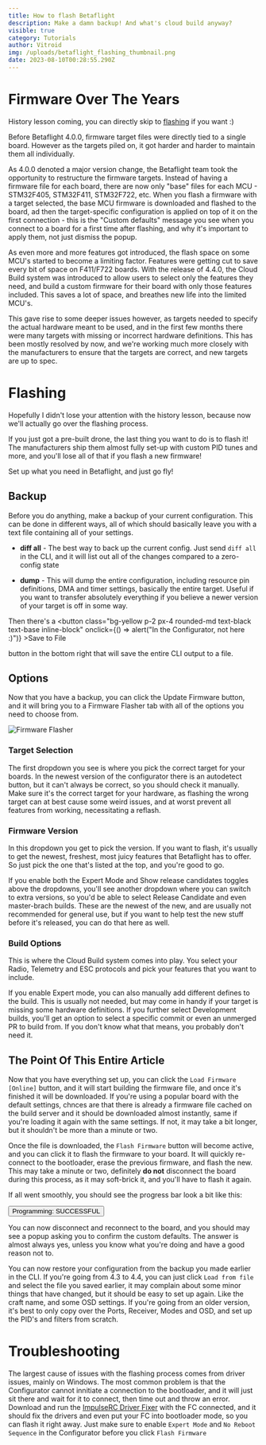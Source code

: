 ```yaml
---
title: How to flash Betaflight
description: Make a damn backup! And what's cloud build anyway?
visible: true
category: Tutorials
author: Vitroid
img: /uploads/betaflight_flashing_thumbnail.png
date: 2023-08-10T00:28:55.290Z
---
```


<script>
	import GridBox from "$components/articlesPage/GridBox.svelte";
	import GridItem from "$components/articlesPage/GridItem.svelte";
	import Tablist from "$components/articlesPage/Tablist.svelte";
	import Tab from "$components/articlesPage/Tab.svelte";
	import Admonition from "$components/articlesPage/Admonition.svelte";
	import ConfettiWrapper from "$components/ConfettiWrapper.svelte";
</script>

# Firmware Over The Years

History lesson coming, you can directly skip to [flashing](#flashing) if you want :)

Before Betaflight 4.0.0, firmware target files were directly tied to a single board. However as the targets piled on, it got harder and harder to maintain them all individually.

As 4.0.0 denoted a major version change, the Betaflight team took the opportunity to restructure the firmware targets. Instead of having a firmware file for each board, there are now only "base" files for each MCU - STM32F405, STM32F411, STM32F722, etc. When you flash a firmware with a target selected, the base MCU firmware is downloaded and flashed to the board, ad then the target-specific configuration is applied on top of it on the first connection - this is the "Custom defaults" message you see when you connect to a board for a first time after flashing, and why it's important to apply them, not just dismiss the popup.

As even more and more features got introduced, the flash space on some MCU's started to become a limiting factor. Features were getting cut to save every bit of space on F411/F722 boards. With the release of 4.4.0, the Cloud Build system was introduced to allow users to select only the features they need, and build a custom firmware for their board with only those features included. This saves a lot of space, and breathes new life into the limited MCU's.

This gave rise to some deeper issues however, as targets needed to specify the actual hardware meant to be used, and in the first few months there were many targets with missing or incorrect hardware definitions. This has been mostly resolved by now, and we're working much more closely with the manufacturers to ensure that the targets are correct, and new targets are up to spec.

# Flashing
Hopefully I didn't lose your attention with the history lesson, because now we'll actually go over the flashing process.

<Admonition type="danger" title="Pre-builts">

If you just got a pre-built drone, the last thing you want to do is to flash it! The manufacturers ship them almost fully set-up with custom PID tunes and more, and you'll lose all of that if you flash a new firmware! 

Set up what you need in Betaflight, and just go fly!

</Admonition>

## Backup
Before you do anything, make a backup of your current configuration. This can be done in different ways, all of which should basically leave you with a text file containing all of your settings.

* **diff all** - The best way to back up the current config. Just send `diff all` in the CLI, and it will list out all of the changes compared to a zero-config state

* **dump** - This will dump the entire configuration, including resource pin definitions, DMA and timer settings, basically the entire target. Useful if you want to transfer absolutely everything if you believe a newer version of your target is off in some way.

Then there's a
<button class="bg-yellow p-2 px-4 rounded-md text-black text-base inline-block" onclick={() => alert("In the Configurator, not here :)")} >Save to File</button> 

button in the bottom right that will save the entire CLI output to a file.

## Options
Now that you have a backup, you can click the Update Firmware button, and it will bring you to a Firmware Flasher tab with all of the options you need to choose from.

![Firmware Flasher](/uploads/betaflight_flashing_flasher.png)

### Target Selection
The first dropdown you see is where you pick the correct target for your boards. In the newest version of the configurator there is an autodetect button, but it can't always be correct, so you should check it manually. Make sure it's the correct target for your hardware, as flashing the wrong target can at best cause some weird issues, and at worst prevent all features from working, necessitating a reflash.

### Firmware Version
In this dropdown you get to pick the version. If you want to flash, it's usually to get the newest, freshest, most juicy features that Betaflight has to offer. So just pick the one that's listed at the top, and you're good to go.

If you enable both the Expert Mode and Show release candidates toggles above the dropdowns, you'll see another dropdown where you can switch to extra versions, so you'd be able to select Release Candidate and even master-brach builds. These are the newest of the new, and are usually not recommended for general use, but if you want to help test the new stuff before it's released, you can do that here as well.

### Build Options
This is where the Cloud Build system comes into play. You select your Radio, Telemetry and ESC protocols and pick your features that you want to include. 

If you enable Expert mode, you can also manually add different defines to the build. This is usually not needed, but may come in handy if your target is missing some hardware definitions. If you further select Development builds, you'll get an option to select a specific commit or even an unmerged PR to build from. If you don't know what that means, you probably don't need it.

## The Point Of This Entire Article
Now that you have everything set up, you can click the `Load Firmware [Online]` button, and it will start building the firmware file, and once it's finished it will be downloaded. If you're using a popular board with the default settings,  chnces are that there is already a firmware file cached on the build server and it should be downloaded almost instantly, same if you're loading it again with the same settings. If not, it may take a bit longer, but it shouldn't be more than a minute or two.

Once the file is downloaded, the `Flash Firmware` button will become active, and you can click it to flash the firmware to your board. It will quickly re-connect to the bootloader, erase the previous firmware, and flash the new. This may take a minute or two, definitely **do not** disconnect the board during this process, as it may soft-brick it, and you'll have to flash it again.

If all went smoothly, you should see the progress bar look a bit like this:

<ConfettiWrapper>

<button class="bg-green p-2 px-4 rounded-md text-black text-base w-full">Programming: SUCCESSFUL</button> 


<!-- <Confetti x={[-4, 4]} y={[-3, 3]} delay={[0, 50]} amount=200 fallDistance="100px" colorArray={["#90d95b", "#2ad162", "#87cc52", "#5ad8e6"]}/> -->

</ConfettiWrapper>

You can now disconnect and reconnect to the board, and you should may see a popup asking you to confirm the custom defaults. The answer is almost always yes, unless you know what you're doing and have a good reason not to.

You can now restore your configuration from the backup you made earlier in the CLI. If you're going from 4.3 to 4.4, you can just click `Load from file` and select the file you saved earlier, it may complain about some minor things that have changed, but it should be easy to set up again. Like the craft name, and some OSD settings. If you're going from an older version, it's best to only copy over the Ports, Receiver, Modes and OSD, and set up the PID's and filters from scratch.

# Troubleshooting
The largest cause of issues with the flashing process comes from driver issues, mainly on Windows. The most common problem is that the Configurator cannot innitiate a connection to the bootloader, and it will just sit there and wait for it to connect, then time out and throw an error. Download and run the [ImpulseRC Driver Fixer](https://impulserc.com/pages/downloads) with the FC connected, and it should fix the drivers and even put your FC into bootloader mode, so you can flash it right away. Just make sure to enable `Expert Mode` and `No Reboot Sequence` in the Configurator before you click `Flash Firmware`